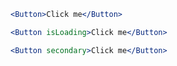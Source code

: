 ```jsx
<Button>Click me</Button>
```
```jsx
<Button isLoading>Click me</Button>
```
```jsx
<Button secondary>Click me</Button>
```